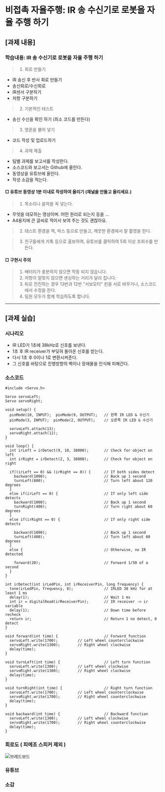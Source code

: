 # 비접촉 자율주행: IR 송 수신기로 로봇을 자율 주행 하기

## [과제 내용]

### 학습내용: IR 송 수신기로 로봇을 자율 주행 하기

>1. 회로 만들기
  - IR 송신 후 반사 회로 만들기
  - 송신회로/수신회로
  - IR센서 구분하기
  - 저항 구분하기
>2. 기본적인 테스트
  - 송신 수신을 확인 하기 (최소 코드를 만든다)
>3. 영혼을 불어 넣기
  - 코드 작성 및 업로드하기
>4. 과제 제출
  - 팀별 과제를 보고서를 작성한다.
  - 소스코드와 보고서는 Github에 올린다.
  - 동영상을 유튜브에 올린다.
  - 작성 소감을 적는다.
#### □ 유튜브 동영상 1분 이내로 작성하여 올리기 (채널을 만들고 올리세요.)
>1. 목소리나 음악을 꼭 넣는다.
   * 무엇을 데모하는 영상이며. 어떤 원리로 되는지 등을 ...
   *  A4용지에 큰 글씨로 적어서 보여 주는 것도 괜찮아요.
 
>2. 테스트 환경을 책, 박스 등으로 만들고, 깨끗한 환경에서 잘 촬영을 한다.
 
>3. 친구들에게 카톡 등으로 홍보하여, 유튜브를 클릭하여 5회 이상 조회수를 만든다.
#### □ 구현시 주의
>1. 배터리가 충분하지 않으면 작동 되지 않습니다.
>2. 저항이 알맞지 않으면 센싱하는 거리가 달라 집니다.
>3. 뒤로 전진하는 경우 13번과 12번 "서보모터" 핀을 서로 바꾸거나, 소스코드에서 수정을 한다.
>4. 팀원 모두가 함께 학습하도록 합니다.


<hr/>


## [과제 실습]

### 시나리오

- IR LED가 1초에 38kHz로 신호를 보낸다.
- 1초 후 IR receiver가 부딪혀 돌아온 신호를 받는다. 
- 다시 1초 후 0이나 1로 변환시켜준다. 
- 그 신호를 바탕으로 진행방향의 벽이나 장애물을 인식해 피해간다.

### 소스코드

```
#include <Servo.h> 
 
Servo servoLeft;
Servo servoRight;
 
void setup() {
  pinMode(10, INPUT);  pinMode(9, OUTPUT);   // 왼쪽 IR LED & 수신기
  pinMode(3, INPUT);  pinMode(2, OUTPUT);    // 오른쪽 IR LED & 수신기

  servoLeft.attach(13);
  servoRight.attach(12);
}  
 
void loop() {
  int irLeft = irDetect(9, 10, 38000);       // Check for object on left
  int irRight = irDetect(2, 3, 38000);       // Check for object on right

  if((irLeft == 0) && (irRight == 0)) {      // If both sides detect
    backward(1000);                          // Back up 1 second
    turnLeft(800);                           // Turn left about 120 degrees
  }
  else if(irLeft == 0) {                     // If only left side detects
    backward(1000);                          // Back up 1 second
    turnRight(400);                          // Turn right about 60 degrees
  }
  else if(irRight == 0) {                    // If only right side detects
  
    backward(1000);                          // Back up 1 second
    turnLeft(400);                           // Turn left about 60 degrees
  }
  else {                                     // Otherwise, no IR detected
  
    forward(20);                             // Forward 1/50 of a second
  }
}

int irDetect(int irLedPin, int irReceiverPin, long frequency) {
  tone(irLedPin, frequency, 8);              // IRLED 38 kHz for at least 1 ms
  delay(1);                                  // Wait 1 ms
  int ir = digitalRead(irReceiverPin);       // IR receiver -> ir variable
  delay(1);                                  // Down time before recheck
  return ir;                                 // Return 1 no detect, 0 detect
}  

void forward(int time) {                     // Forward function
  servoLeft.write(1700);         // Left wheel counterclockwise
  servoRight.write(1300);        // Right wheel clockwise
  delay(time);
}

void turnLeft(int time) {                    // Left turn function
  servoLeft.write(1300);         // Left wheel clockwise
  servoRight.write(1300);        // Right wheel clockwise
  delay(time);
}

void turnRight(int time) {                   // Right turn function
  servoLeft.write(1700);         // Left wheel counterclockwise
  servoRight.write(1700);        // Right wheel counterclockwise
  delay(time);
}

void backward(int time) {                    // Backward function
  servoLeft.write(1300);         // Left wheel clockwise
  servoRight.write(1700);        // Right wheel counterclockwise
  delay(time);
}
```

### 회로도 ( 피에조 스피커 제외 )

![브레드보드](https://user-images.githubusercontent.com/50915637/68905408-6b918d80-0784-11ea-9096-69c6887d5dd7.PNG)

### 유튜브




</hr>


### 소감

